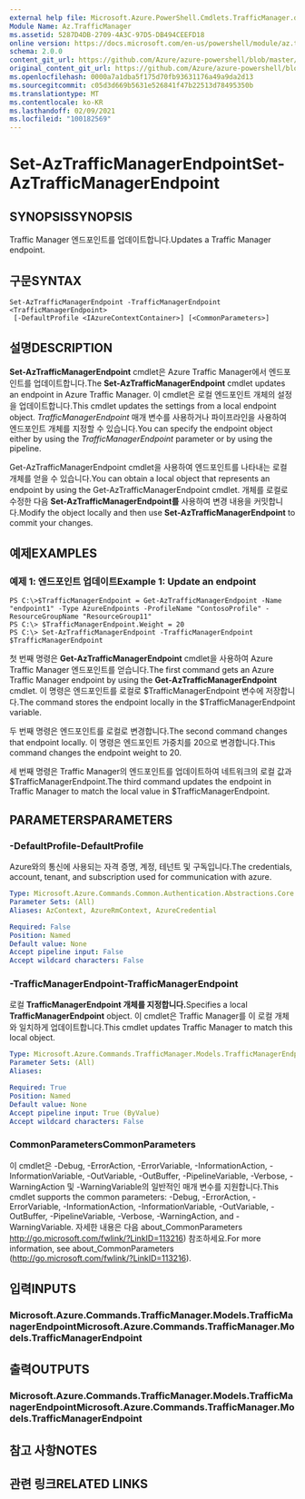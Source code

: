 ```yaml
---
external help file: Microsoft.Azure.PowerShell.Cmdlets.TrafficManager.dll-Help.xml
Module Name: Az.TrafficManager
ms.assetid: 5287D4DB-2709-4A3C-97D5-DB494CEEFD18
online version: https://docs.microsoft.com/en-us/powershell/module/az.trafficmanager/set-aztrafficmanagerendpoint
schema: 2.0.0
content_git_url: https://github.com/Azure/azure-powershell/blob/master/src/TrafficManager/TrafficManager/help/Set-AzTrafficManagerEndpoint.md
original_content_git_url: https://github.com/Azure/azure-powershell/blob/master/src/TrafficManager/TrafficManager/help/Set-AzTrafficManagerEndpoint.md
ms.openlocfilehash: 0000a7a1dba5f175d70fb93631176a49a9da2d13
ms.sourcegitcommit: c05d3d669b5631e526841f47b22513d78495350b
ms.translationtype: MT
ms.contentlocale: ko-KR
ms.lasthandoff: 02/09/2021
ms.locfileid: "100182569"
---
```

# <span data-ttu-id="92219-101">Set-AzTrafficManagerEndpoint</span><span class="sxs-lookup"><span data-stu-id="92219-101">Set-AzTrafficManagerEndpoint</span></span>

## <span data-ttu-id="92219-102">SYNOPSIS</span><span class="sxs-lookup"><span data-stu-id="92219-102">SYNOPSIS</span></span>
<span data-ttu-id="92219-103">Traffic Manager 엔드포인트를 업데이트합니다.</span><span class="sxs-lookup"><span data-stu-id="92219-103">Updates a Traffic Manager endpoint.</span></span>

## <span data-ttu-id="92219-104">구문</span><span class="sxs-lookup"><span data-stu-id="92219-104">SYNTAX</span></span>

```
Set-AzTrafficManagerEndpoint -TrafficManagerEndpoint <TrafficManagerEndpoint>
 [-DefaultProfile <IAzureContextContainer>] [<CommonParameters>]
```

## <span data-ttu-id="92219-105">설명</span><span class="sxs-lookup"><span data-stu-id="92219-105">DESCRIPTION</span></span>
<span data-ttu-id="92219-106">**Set-AzTrafficManagerEndpoint** cmdlet은 Azure Traffic Manager에서 엔드포인트를 업데이트합니다.</span><span class="sxs-lookup"><span data-stu-id="92219-106">The **Set-AzTrafficManagerEndpoint** cmdlet updates an endpoint in Azure Traffic Manager.</span></span>
<span data-ttu-id="92219-107">이 cmdlet은 로컬 엔드포인트 개체의 설정을 업데이트합니다.</span><span class="sxs-lookup"><span data-stu-id="92219-107">This cmdlet updates the settings from a local endpoint object.</span></span>
<span data-ttu-id="92219-108">*TrafficManagerEndpoint* 매개 변수를 사용하거나 파이프라인을 사용하여 엔드포인트 개체를 지정할 수 있습니다.</span><span class="sxs-lookup"><span data-stu-id="92219-108">You can specify the endpoint object either by using the *TrafficManagerEndpoint* parameter or by using the pipeline.</span></span>

<span data-ttu-id="92219-109">Get-AzTrafficManagerEndpoint cmdlet을 사용하여 엔드포인트를 나타내는 로컬 개체를 얻을 수 있습니다.</span><span class="sxs-lookup"><span data-stu-id="92219-109">You can obtain a local object that represents an endpoint by using the Get-AzTrafficManagerEndpoint cmdlet.</span></span>
<span data-ttu-id="92219-110">개체를 로컬로 수정한 다음 **Set-AzTrafficManagerEndpoint를** 사용하여 변경 내용을 커밋합니다.</span><span class="sxs-lookup"><span data-stu-id="92219-110">Modify the object locally and then use **Set-AzTrafficManagerEndpoint** to commit your changes.</span></span>

## <span data-ttu-id="92219-111">예제</span><span class="sxs-lookup"><span data-stu-id="92219-111">EXAMPLES</span></span>

### <span data-ttu-id="92219-112">예제 1: 엔드포인트 업데이트</span><span class="sxs-lookup"><span data-stu-id="92219-112">Example 1: Update an endpoint</span></span>
```
PS C:\>$TrafficManagerEndpoint = Get-AzTrafficManagerEndpoint -Name "endpoint1" -Type AzureEndpoints -ProfileName "ContosoProfile" -ResourceGroupName "ResourceGroup11"
PS C:\> $TrafficManagerEndpoint.Weight = 20
PS C:\> Set-AzTrafficManagerEndpoint -TrafficManagerEndpoint $TrafficManagerEndpoint
```

<span data-ttu-id="92219-113">첫 번째 명령은 **Get-AzTrafficManagerEndpoint** cmdlet을 사용하여 Azure Traffic Manager 엔드포인트를 얻습니다.</span><span class="sxs-lookup"><span data-stu-id="92219-113">The first command gets an Azure Traffic Manager endpoint by using the **Get-AzTrafficManagerEndpoint** cmdlet.</span></span>
<span data-ttu-id="92219-114">이 명령은 엔드포인트를 로컬로 $TrafficManagerEndpoint 변수에 저장합니다.</span><span class="sxs-lookup"><span data-stu-id="92219-114">The command stores the endpoint locally in the $TrafficManagerEndpoint variable.</span></span>

<span data-ttu-id="92219-115">두 번째 명령은 엔드포인트를 로컬로 변경합니다.</span><span class="sxs-lookup"><span data-stu-id="92219-115">The second command changes that endpoint locally.</span></span>
<span data-ttu-id="92219-116">이 명령은 엔드포인트 가중치를 20으로 변경합니다.</span><span class="sxs-lookup"><span data-stu-id="92219-116">This command changes the endpoint weight to 20.</span></span>

<span data-ttu-id="92219-117">세 번째 명령은 Traffic Manager의 엔드포인트를 업데이트하여 네트워크의 로컬 값과 $TrafficManagerEndpoint.</span><span class="sxs-lookup"><span data-stu-id="92219-117">The third command updates the endpoint in Traffic Manager to match the local value in $TrafficManagerEndpoint.</span></span>

## <span data-ttu-id="92219-118">PARAMETERS</span><span class="sxs-lookup"><span data-stu-id="92219-118">PARAMETERS</span></span>

### <span data-ttu-id="92219-119">-DefaultProfile</span><span class="sxs-lookup"><span data-stu-id="92219-119">-DefaultProfile</span></span>
<span data-ttu-id="92219-120">Azure와의 통신에 사용되는 자격 증명, 계정, 테넌트 및 구독입니다.</span><span class="sxs-lookup"><span data-stu-id="92219-120">The credentials, account, tenant, and subscription used for communication with azure.</span></span>

```yaml
Type: Microsoft.Azure.Commands.Common.Authentication.Abstractions.Core.IAzureContextContainer
Parameter Sets: (All)
Aliases: AzContext, AzureRmContext, AzureCredential

Required: False
Position: Named
Default value: None
Accept pipeline input: False
Accept wildcard characters: False
```

### <span data-ttu-id="92219-121">-TrafficManagerEndpoint</span><span class="sxs-lookup"><span data-stu-id="92219-121">-TrafficManagerEndpoint</span></span>
<span data-ttu-id="92219-122">로컬 **TrafficManagerEndpoint 개체를 지정합니다.**</span><span class="sxs-lookup"><span data-stu-id="92219-122">Specifies a local **TrafficManagerEndpoint** object.</span></span>
<span data-ttu-id="92219-123">이 cmdlet은 Traffic Manager를 이 로컬 개체와 일치하게 업데이트합니다.</span><span class="sxs-lookup"><span data-stu-id="92219-123">This cmdlet updates Traffic Manager to match this local object.</span></span>

```yaml
Type: Microsoft.Azure.Commands.TrafficManager.Models.TrafficManagerEndpoint
Parameter Sets: (All)
Aliases:

Required: True
Position: Named
Default value: None
Accept pipeline input: True (ByValue)
Accept wildcard characters: False
```

### <span data-ttu-id="92219-124">CommonParameters</span><span class="sxs-lookup"><span data-stu-id="92219-124">CommonParameters</span></span>
<span data-ttu-id="92219-125">이 cmdlet은 -Debug, -ErrorAction, -ErrorVariable, -InformationAction, -InformationVariable, -OutVariable, -OutBuffer, -PipelineVariable, -Verbose, -WarningAction 및 -WarningVariable의 일반적인 매개 변수를 지원합니다.</span><span class="sxs-lookup"><span data-stu-id="92219-125">This cmdlet supports the common parameters: -Debug, -ErrorAction, -ErrorVariable, -InformationAction, -InformationVariable, -OutVariable, -OutBuffer, -PipelineVariable, -Verbose, -WarningAction, and -WarningVariable.</span></span> <span data-ttu-id="92219-126">자세한 내용은 다음 about_CommonParameters http://go.microsoft.com/fwlink/?LinkID=113216) 참조하세요.</span><span class="sxs-lookup"><span data-stu-id="92219-126">For more information, see about_CommonParameters (http://go.microsoft.com/fwlink/?LinkID=113216).</span></span>

## <span data-ttu-id="92219-127">입력</span><span class="sxs-lookup"><span data-stu-id="92219-127">INPUTS</span></span>

### <span data-ttu-id="92219-128">Microsoft.Azure.Commands.TrafficManager.Models.TrafficManagerEndpoint</span><span class="sxs-lookup"><span data-stu-id="92219-128">Microsoft.Azure.Commands.TrafficManager.Models.TrafficManagerEndpoint</span></span>

## <span data-ttu-id="92219-129">출력</span><span class="sxs-lookup"><span data-stu-id="92219-129">OUTPUTS</span></span>

### <span data-ttu-id="92219-130">Microsoft.Azure.Commands.TrafficManager.Models.TrafficManagerEndpoint</span><span class="sxs-lookup"><span data-stu-id="92219-130">Microsoft.Azure.Commands.TrafficManager.Models.TrafficManagerEndpoint</span></span>

## <span data-ttu-id="92219-131">참고 사항</span><span class="sxs-lookup"><span data-stu-id="92219-131">NOTES</span></span>

## <span data-ttu-id="92219-132">관련 링크</span><span class="sxs-lookup"><span data-stu-id="92219-132">RELATED LINKS</span></span>
